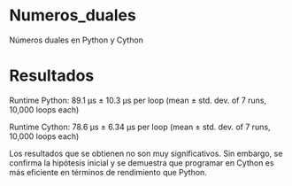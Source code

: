 # Numeros_duales
Números duales en Python y Cython

# Resultados
Runtime Python: 89.1 µs ± 10.3 µs per loop (mean ± std. dev. of 7 runs, 10,000 loops each)

Runtime Cython: 78.6 µs ± 6.34 µs per loop (mean ± std. dev. of 7 runs, 10,000 loops each)

Los resultados que se obtienen no son muy significativos. Sin embargo, se confirma la hipótesis inicial y se demuestra que programar en Cython es más eficiente en términos de rendimiento que Python.
